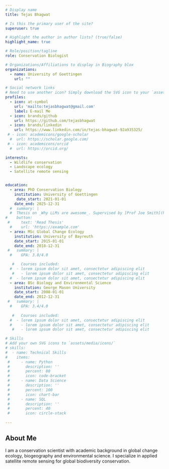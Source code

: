 ```yaml
---
# Display name
title: Tejas Bhagwat

# Is this the primary user of the site?
superuser: true

# Highlight the author in author lists? (true/false)
highlight_name: true

# Role/position/tagline
role: Conservation Biologist

# Organizations/Affiliations to display in Biography blox
organizations:
  - name: University of Goettingen
    url: ""

# Social network links
# Need to use another icon? Simply download the SVG icon to your `assets/media/icons/` folder.
profiles:
  - icon: at-symbol
    url: 'mailto:tejasbhagwat@gmail.com'
    label: E-mail Me
  - icon: brands/github
    url: https://github.com/tejasbhagwat
  - icon: brands/linkedin
    url: https://www.linkedin.com/in/tejas-bhagwat-92a935325/
 # - icon: academicons/google-scholar
  #  url: https://scholar.google.com/
 # - icon: academicons/orcid
  #  url: https://orcid.org/

interests:
  - Wildlife conservation
  - Landscape ecology
  - Satellite remote sensing


education:
  - area: PhD Conservation Biology
    institution: University of Goettingen
     date_start: 2021-01-01
    date_end: 2025-12-31
  #  summary: |
  #  Thesis on _Why LLMs are awesome_. Supervised by [Prof Joe Smith](https://example.com). Presented papers at 5 IEEE conferences with the contributions being published in 2 Springer journals.
#    button:
 #     text: 'Read Thesis'
  #    url: 'https://example.com'
  - area: MSc Global Change Ecology
    institution: University of Bayreuth
    date_start: 2015-01-01
    date_end: 2018-12-31
 #   summary: |
  #    GPA: 3.8/4.0

   #   Courses included:
  #  - lorem ipsum dolor sit amet, consectetur adipiscing elit
   #   - lorem ipsum dolor sit amet, consectetur adipiscing elit
  #  - lorem ipsum dolor sit amet, consectetur adipiscing elit
  - area: BSc Biology and Environmental Science
    institution: George Mason University
    date_start: 2008-01-01
    date_end: 2012-12-31
 #   summary: |
  #    GPA: 3.4/4.0
      
   #   Courses included:
  #  - lorem ipsum dolor sit amet, consectetur adipiscing elit
  #    - lorem ipsum dolor sit amet, consectetur adipiscing elit
   #   - lorem ipsum dolor sit amet, consectetur adipiscing elit

# Skills
# Add your own SVG icons to `assets/media/icons/`
# skills:
#  - name: Technical Skills
#    items:
 #     - name: Python
 #       description: ''
 #       percent: 80
 #       icon: code-bracket
 #     - name: Data Science
 #       description: ''
 #       percent: 100
 #       icon: chart-bar
 #     - name: SQL
 #       description: ''
 #       percent: 40
 #       icon: circle-stack
 
---
```


## About Me

I am a conservation scientist with academic background in global change ecology, biogeography and environmental science. I specialize in applied satellite remote sensing for global biodiversity conservation.
